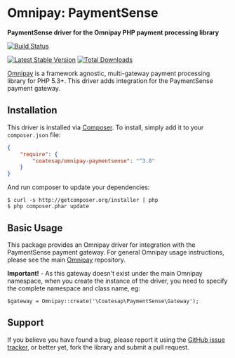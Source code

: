 # Omnipay: PaymentSense

**PaymentSense driver for the Omnipay PHP payment processing library**


[![Build Status](https://travis-ci.org/coatesap/omnipay-paymentsense.png)](https://travis-ci.org/coatesap/omnipay-paymentsense)

[![Latest Stable Version](https://poser.pugx.org/coatesap/omnipay-paymentsense/version.png)](https://packagist.org/packages/coatesap/omnipay-paymentsense)
[![Total Downloads](https://poser.pugx.org/coatesap/omnipay-paymentsense/d/total.png)](https://packagist.org/packages/coatesap/omnipay-paymentsense)

[Omnipay](https://github.com/omnipay/omnipay) is a framework agnostic, multi-gateway payment processing library for PHP 5.3+. This driver adds integration for the PaymentSense payment gateway.

## Installation

This driver is installed via [Composer](http://getcomposer.org/). To install, simply add it
to your `composer.json` file:

```json
{
    "require": {
        "coatesap/omnipay-paymentsense": "^3.0"
    }
}
```

And run composer to update your dependencies:

    $ curl -s http://getcomposer.org/installer | php
    $ php composer.phar update

## Basic Usage

This package provides an Omnipay driver for integration with the PaymentSense payment gateway. For general Omnipay usage instructions, please see the main [Omnipay](https://github.com/omnipay/omnipay) repository.

**Important!** - As this gateway doesn't exist under the main Omnipay namespace, when you create the instance of the driver, you need to specify the complete namespace and class name, eg:

`$gateway = Omnipay::create('\Coatesap\PaymentSense\Gateway');`

## Support 

If you believe you have found a bug, please report it using the [GitHub issue tracker](https://github.com/coatesap/omnipay-paymentsense/issues),
or better yet, fork the library and submit a pull request.
